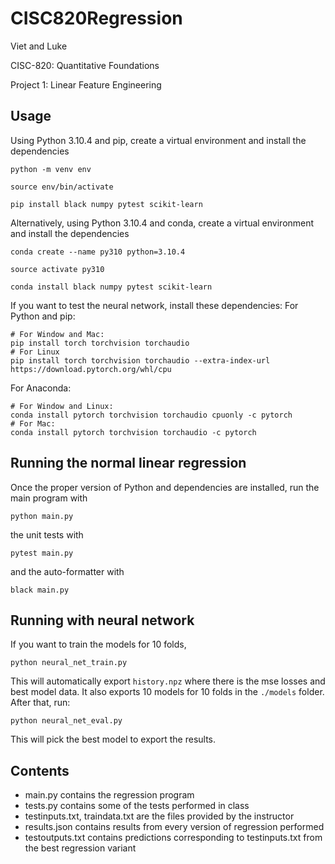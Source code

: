 # CISC820Regression
Viet and Luke

CISC-820: Quantitative Foundations

Project 1: Linear Feature Engineering

## Usage
Using Python 3.10.4 and pip, create a virtual environment and install the dependencies

```python -m venv env```

```source env/bin/activate```

```pip install black numpy pytest scikit-learn```

Alternatively, using Python 3.10.4 and conda, create a virtual environment and install the dependencies

```conda create --name py310 python=3.10.4 ```

```source activate py310```

```conda install black numpy pytest scikit-learn```


If you want to test the neural network, install these dependencies:
For Python and pip:
```
# For Window and Mac:
pip install torch torchvision torchaudio
# For Linux
pip install torch torchvision torchaudio --extra-index-url https://download.pytorch.org/whl/cpu
```

For Anaconda:
```
# For Window and Linux:
conda install pytorch torchvision torchaudio cpuonly -c pytorch
# For Mac:
conda install pytorch torchvision torchaudio -c pytorch
```

## Running the normal linear regression
Once the proper version of Python and dependencies are installed, run the main program with

```python main.py```

the unit tests with

```pytest main.py```

and the auto-formatter with

```black main.py```

## Running with neural network
If you want to train the models for 10 folds,
```
python neural_net_train.py
```
This will automatically export `history.npz` where there is the mse losses and best model data. It also exports 10 models for 10 folds in the `./models` folder. After that, run:

```
python neural_net_eval.py
```
This will pick the best model to export the results.

## Contents
 - main.py contains the regression program
 - tests.py contains some of the tests performed in class
 - testinputs.txt, traindata.txt are the files provided by the instructor
 - results.json contains results from every version of regression performed
 - testoutputs.txt contains predictions corresponding to testinputs.txt from the best regression variant
